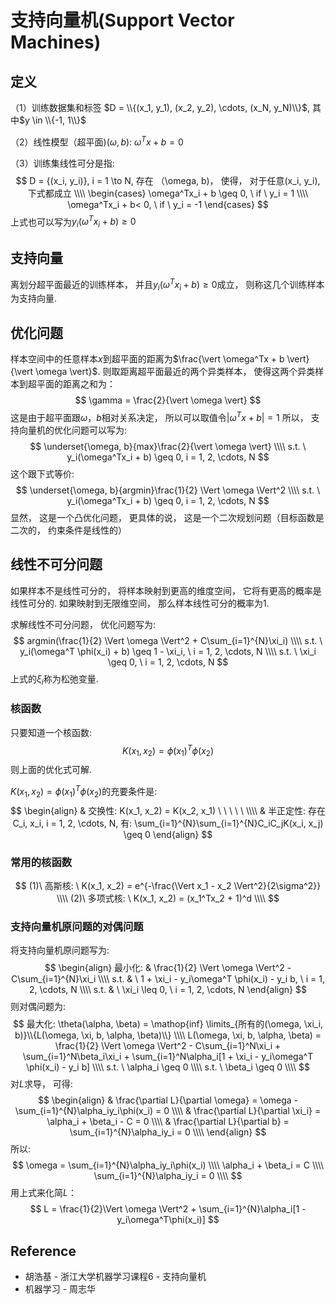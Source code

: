 # 支持向量机(Support Vector Machines)

## 定义
（1）训练数据集和标签 $D = \\{(x_1, y_1), (x_2, y_2), \cdots, (x_N, y_N)\\}$, 其中$y \in \\{-1, 1\\}$

（2）线性模型（超平面)$(\omega, b)$: $\omega^Tx + b = 0$

（3）训练集线性可分是指:
$$
D = {(x_i, y_i)}, i =  1 \to N, 存在 （\omega, b)，  使得， 对于任意(x_i, y_i), 下式都成立 \\\\
\begin{cases}
\omega^Tx_i + b \geq 0,  \ if \  y_i = 1 \\\\
\omega^Tx_i + b< 0,  \ if \ y_i = -1
\end{cases}
$$
上式也可以写为$y_i(\omega^Tx_i + b) \geq 0$

## 支持向量 
离划分超平面最近的训练样本， 并且$y_i(\omega^Tx_i + b) \geq 0$成立， 则称这几个训练样本为支持向量.

## 优化问题
样本空间中的任意样本$x$到超平面的距离为$\frac{\vert \omega^Tx + b \vert}{\vert \omega \vert}$. 则取距离超平面最近的两个异类样本， 使得这两个异类样本到超平面的距离之和为：
$$
\gamma = \frac{2}{\vert \omega \vert}
$$
这是由于超平面跟$\omega，b$相对关系决定， 所以可以取值令$\vert \omega^Tx + b \vert = 1$
所以， 支持向量机的优化问题可以写为:
$$
\underset{\omega, b}{max}\frac{2}{\vert \omega \vert} \\\\
s.t. \  y_i(\omega^Tx_i + b) \geq 0, i = 1, 2, \cdots, N
$$
这个跟下式等价:
$$
\underset{\omega, b}{argmin}\frac{1}{2} \Vert \omega \Vert^2 \\\\
s.t. \  y_i(\omega^Tx_i + b) \geq 0, i = 1, 2, \cdots, N
$$
显然， 这是一个凸优化问题， 更具体的说， 这是一个二次规划问题（目标函数是二次的， 约束条件是线性的）

## 线性不可分问题
 如果样本不是线性可分的， 将样本映射到更高的维度空间， 它将有更高的概率是线性可分的. 如果映射到无限维空间， 那么样本线性可分的概率为1.
 
求解线性不可分问题， 优化问题写为:
$$
argmin(\frac{1}{2} \Vert \omega \Vert^2 + C\sum_{i=1}^{N}\xi_i) \\\\
s.t. \ y_i(\omega^T \phi(x_i) + b) \geq 1 - \xi_i,  \  i = 1, 2, \cdots, N \\\\
s.t. \ \xi_i \geq 0, \ i = 1, 2, \cdots, N
$$
上式的$\xi_i$称为松弛变量.

### 核函数
只要知道一个核函数:
$$
K(x_1, x_2) = \phi(x_1)^T\phi(x_2)
$$
则上面的优化式可解.

$K(x_1, x_2) = \phi(x_1)^T\phi(x_2)$的充要条件是:
$$
\begin{align}
& 交换性: K(x_1, x_2) = K(x_2, x_1) \ \ \ \ \    \\\\
& 半正定性: 存在C_i, x_i, i = 1, 2, \cdots, N, 有:  \sum_{i=1}^{N}\sum_{i=1}^{N}C_iC_jK(x_i, x_j) \geq 0 
\end{align}
$$

### 常用的核函数
$$
(1)\ 高斯核: \ K(x_1, x_2) = e^{-\frac{\Vert x_1 - x_2 \Vert^2}{2\sigma^2}} \\\\
(2)\ 多项式核: \ K(x_1, x_2) = (x_1^Tx_2 + 1)^d  \\\\
$$

### 支持向量机原问题的对偶问题
将支持向量机原问题写为:
$$
\begin{align}
最小化: & \frac{1}{2} \Vert \omega \Vert^2 - C\sum_{i=1}^{N}\xi_i \\\\
s.t. & \ 1 + \xi_i - y_i\omega^T \phi(x_i) - y_i b, \  i = 1, 2, \cdots, N \\\\
s.t. & \ \xi_i \leq 0, \ i = 1, 2, \cdots, N
\end{align}
$$
则对偶问题为:
$$
最大化: \theta(\alpha, \beta) = \mathop{inf} \limits_{所有的(\omega, \xi_i, b)}\\{L(\omega, \xi, b, \alpha, \beta)\\} \\\\
L(\omega, \xi, b, \alpha, \beta) = \frac{1}{2} \Vert \omega \Vert^2 - C\sum_{i=1}^N\xi_i + \sum_{i=1}^N\beta_i\xi_i + \sum_{i=1}^N\alpha_i[1 + \xi_i - y_i\omega^T \phi(x_i) - y_i b]   \\\\
s.t. \ \alpha_i \geq 0 \\\\
s.t. \ \beta_i \geq 0 \\\\
$$
对$L$求导， 可得:
$$
\begin{align}
& \frac{\partial L}{\partial \omega} = \omega - \sum_{i=1}^{N}\alpha_iy_i\phi(x_i) = 0 \\\\
& \frac{\partial L}{\partial \xi_i} = \alpha_i + \beta_i - C = 0 \\\\
& \frac{\partial L}{\partial b} = \sum_{i=1}^{N}\alpha_iy_i = 0 \\\\
\end{align}
$$
所以:
$$
\omega = \sum_{i=1}^{N}\alpha_iy_i\phi(x_i) \\\\
\alpha_i + \beta_i = C \\\\
\sum_{i=1}^{N}\alpha_iy_i = 0 \\\\
$$
用上式来化简$L$：
$$
L = \frac{1}{2}\Vert \omega \Vert^2 + \sum_{i=1}^{N}\alpha_i[1 - y_i\omega^T\phi(x_i)]
$$


## Reference
* 胡浩基 - 浙江大学机器学习课程6 - 支持向量机
* 机器学习 - 周志华

